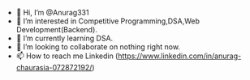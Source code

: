- 👋 Hi, I’m @Anurag331
- 👀 I’m interested in Competitive Programming,DSA,Web Development(Backend).
- 🌱 I’m currently learning DSA.
- 💞️ I’m looking to collaborate on nothing right now.
- 📫 How to reach me Linkedin (https://www.linkedin.com/in/anurag-chaurasia-072872192/)

<!---
Anurag331/Anurag331 is a ✨ special ✨ repository because its `README.md` (this file) appears on your GitHub profile.
You can click the Preview link to take a look at your changes.
--->
